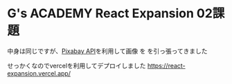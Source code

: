 # G's ACADEMY React Expansion 02課題

中身は同じですが、[Pixabay API](https://pixabay.com/api/docs/)を利用して画像
を
を引っ張ってきました

せっかくなのでvercelを利用してデプロイしました
https://react-expansion.vercel.app/

